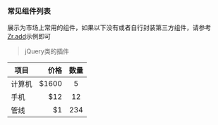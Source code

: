 ### 常见组件列表

展示为市场上常用的组件，如果以下没有或者自行封装第三方组件，请参考[Zr.add](//github.com/guguaihaha/zr-engine/issues/5)示例即可

> jQuery类的插件

| 项目        | 价格   |  数量  |
| --------   | -----: | :----:  |
| 计算机      | $1600  |   5     |
| 手机        |   $12  |   12   |
| 管线        |    $1  |  234  |


